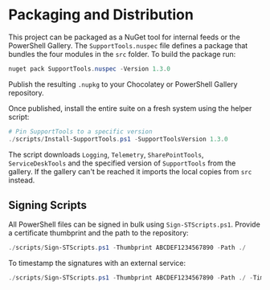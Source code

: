 # Packaging and Distribution

This project can be packaged as a NuGet tool for internal feeds or the PowerShell Gallery.
The `SupportTools.nuspec` file defines a package that bundles the four modules in the `src` folder.
To build the package run:

```powershell
nuget pack SupportTools.nuspec -Version 1.3.0
```

Publish the resulting `.nupkg` to your Chocolatey or PowerShell Gallery repository.

Once published, install the entire suite on a fresh system using the helper script:

```powershell
# Pin SupportTools to a specific version
./scripts/Install-SupportTools.ps1 -SupportToolsVersion 1.3.0
```

The script downloads `Logging`, `Telemetry`, `SharePointTools`, `ServiceDeskTools` and the specified version of `SupportTools` from the gallery. If the gallery can't be reached it imports the local copies from `src` instead.

## Signing Scripts

All PowerShell files can be signed in bulk using `Sign-STScripts.ps1`. Provide a certificate thumbprint and the path to the repository:

```powershell
./scripts/Sign-STScripts.ps1 -Thumbprint ABCDEF1234567890 -Path ./
```

To timestamp the signatures with an external service:

```powershell
./scripts/Sign-STScripts.ps1 -Thumbprint ABCDEF1234567890 -Path ./ -TimestampServer "http://timestamp.digicert.com"
```
